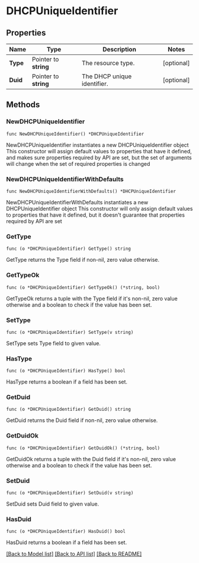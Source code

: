 # DHCPUniqueIdentifier

## Properties

Name | Type | Description | Notes
------------ | ------------- | ------------- | -------------
**Type** | Pointer to **string** | The resource type. | [optional] 
**Duid** | Pointer to **string** | The DHCP unique identifier. | [optional] 

## Methods

### NewDHCPUniqueIdentifier

`func NewDHCPUniqueIdentifier() *DHCPUniqueIdentifier`

NewDHCPUniqueIdentifier instantiates a new DHCPUniqueIdentifier object
This constructor will assign default values to properties that have it defined,
and makes sure properties required by API are set, but the set of arguments
will change when the set of required properties is changed

### NewDHCPUniqueIdentifierWithDefaults

`func NewDHCPUniqueIdentifierWithDefaults() *DHCPUniqueIdentifier`

NewDHCPUniqueIdentifierWithDefaults instantiates a new DHCPUniqueIdentifier object
This constructor will only assign default values to properties that have it defined,
but it doesn't guarantee that properties required by API are set

### GetType

`func (o *DHCPUniqueIdentifier) GetType() string`

GetType returns the Type field if non-nil, zero value otherwise.

### GetTypeOk

`func (o *DHCPUniqueIdentifier) GetTypeOk() (*string, bool)`

GetTypeOk returns a tuple with the Type field if it's non-nil, zero value otherwise
and a boolean to check if the value has been set.

### SetType

`func (o *DHCPUniqueIdentifier) SetType(v string)`

SetType sets Type field to given value.

### HasType

`func (o *DHCPUniqueIdentifier) HasType() bool`

HasType returns a boolean if a field has been set.

### GetDuid

`func (o *DHCPUniqueIdentifier) GetDuid() string`

GetDuid returns the Duid field if non-nil, zero value otherwise.

### GetDuidOk

`func (o *DHCPUniqueIdentifier) GetDuidOk() (*string, bool)`

GetDuidOk returns a tuple with the Duid field if it's non-nil, zero value otherwise
and a boolean to check if the value has been set.

### SetDuid

`func (o *DHCPUniqueIdentifier) SetDuid(v string)`

SetDuid sets Duid field to given value.

### HasDuid

`func (o *DHCPUniqueIdentifier) HasDuid() bool`

HasDuid returns a boolean if a field has been set.


[[Back to Model list]](../README.md#documentation-for-models) [[Back to API list]](../README.md#documentation-for-api-endpoints) [[Back to README]](../README.md)


